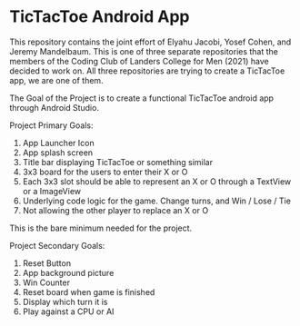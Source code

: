 # TicTacToe Android App
This repository contains the joint effort of Elyahu Jacobi, Yosef Cohen, and Jeremy Mandelbaum.
This is one of three separate repositories that the members of the Coding Club of Landers College for Men (2021) have decided to work on.
All three repositories are trying to create a TicTacToe app, we are one of them.

The Goal of the Project is to create a functional TicTacToe android app through Android Studio.

Project Primary Goals:

1. App Launcher Icon
2. App splash screen
3. Title bar displaying TicTacToe or something similar
4. 3x3 board for the users to enter their X or O
5. Each 3x3 slot should be able to represent an X or O through a TextView or a ImageView
6. Underlying code logic for the game. Change turns, and Win / Lose / Tie
7. Not allowing the other player to replace an X or O

This is the bare minimum needed for the project.

Project Secondary Goals:

1. Reset Button
2. App background picture
3. Win Counter
4. Reset board when game is finished
5. Display which turn it is
6. Play against a CPU or AI
